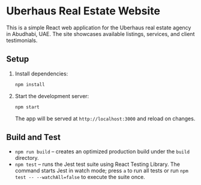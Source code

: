 # Uberhaus Real Estate Website

This is a simple React web application for the Uberhaus real estate agency in Abudhabi, UAE. The site showcases available listings, services, and client testimonials.

## Setup

1. Install dependencies:
   ```bash
   npm install
   ```
2. Start the development server:
   ```bash
   npm start
   ```
   The app will be served at `http://localhost:3000` and reload on changes.

## Build and Test

- `npm run build` – creates an optimized production build under the `build` directory.
- `npm test` – runs the Jest test suite using React Testing Library. The command starts Jest in watch mode; press `a` to run all tests or run `npm test -- --watchAll=false` to execute the suite once.

